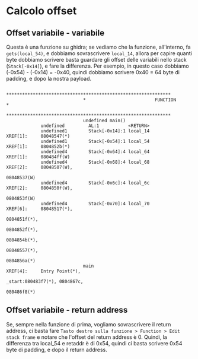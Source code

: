 # Calcolo offset

## Offset variabile - variabile

Questa è una funzione su ghidra; se vediamo che la funzione, all'interno, fa `gets(local_54)`,
e dobbiamo sovrascrivere `local_14`, allora per capire quanti byte dobbiamo scrivere basta
guardare gli offset delle variabili nello stack (`Stack[-0x14]`), e fare la differenza. Per esempio,
in questo caso dobbiamo (-0x54) - (-0x14) = -0x40, quindi dobbiamo scrivere 0x40 = 64 byte di
padding, e dopo la nostra payload.

```
                             **************************************************************
                             *                          FUNCTION                          *
                             **************************************************************
                             undefined main()
             undefined         AL:1           <RETURN>
             undefined1        Stack[-0x14]:1 local_14                                XREF[1]:     08048547(*)  
             undefined1        Stack[-0x54]:1 local_54                                XREF[1]:     0804852b(*)  
             undefined4        Stack[-0x64]:4 local_64                                XREF[1]:     080484ff(W)  
             undefined4        Stack[-0x68]:4 local_68                                XREF[2]:     08048507(W), 
                                                                                                   08048537(W)  
             undefined4        Stack[-0x6c]:4 local_6c                                XREF[2]:     0804850f(W), 
                                                                                                   0804853f(W)  
             undefined4        Stack[-0x70]:4 local_70                                XREF[6]:     08048517(*), 
                                                                                                   0804851f(*), 
                                                                                                   0804852f(*), 
                                                                                                   0804854b(*), 
                                                                                                   08048557(*), 
                                                                                                   0804856a(*)  
                             main                                            XREF[4]:     Entry Point(*), 
                                                                                          _start:080483f7(*), 0804867c, 
                                                                                          080486f8(*)  
```

## Offset variabile - return address

Se, sempre nella funzione di prima, vogliamo sovrascrivere il return address, ci basta fare
`Tasto destro sulla funzione > Function > Edit stack frame` e notare che l'offset del return
address è 0. Quindi, la differenza tra local_54 e retaddr è di 0x54, quindi ci basta scrivere
0x54 byte di padding, e dopo il return address.